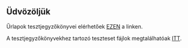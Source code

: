 ## Üdvözöljük

Űrlapok tesztjegyzőkönyvei elérhetőek [EZEN](https://drive.google.com/drive/folders/164-jEiP4vM80p7J3rR_Jao7seB0O4jZ9?usp=sharing) a linken.

A tesztjegyzőkönyvekhez tartozó teszteset fájlok megtalálhatóak [ITT](https://github.com/HernadiB/Vizsgaremek/tree/main/docs/Test).